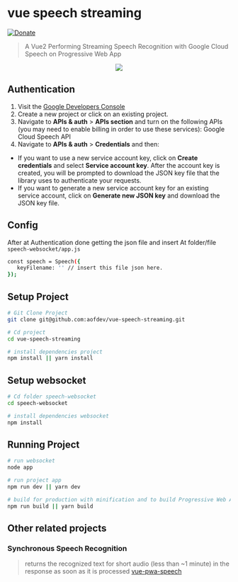 # vue speech streaming
[![Donate](https://img.shields.io/badge/Donate-PayPal-green.svg)](https://www.paypal.com/cgi-bin/webscr?cmd=_s-xclick&hosted_button_id=C9L4PNA5WH3LW)
> A Vue2 Performing Streaming Speech Recognition with Google Cloud Speech on Progressive Web App

<p align="center">
  <img src ="https://i.imgur.com/HD07Rj9.gif" />
</p>

## Authentication
1. Visit the [Google Developers Console](https://console.developers.google.com/project)
2. Create a new project or click on an existing project.
3. Navigate to  **APIs & auth** > **APIs section** and turn on the following APIs (you may need to enable billing in order to use these services): Google Cloud Speech API
4. Navigate to **APIs & auth** >  **Credentials** and then:
  * If you want to use a new service account key, click on **Create credentials** and select **Service account key**. After the account key is created, you will be prompted to download the JSON key file that the library uses to authenticate your requests.
  * If you want to generate a new service account key for an existing service account, click on **Generate new JSON key** and download the JSON key file.

## Config
After at Authentication done getting the json file and insert At folder/file ``speech-websocket/app.js``
``` bash
const speech = Speech({
   keyFilename: '' // insert this file json here.
});
```

## Setup Project

``` bash
# Git Clone Project
git clone git@github.com:aofdev/vue-speech-streaming.git

# Cd project
cd vue-speech-streaming

# install dependencies project
npm install || yarn install

```

## Setup websocket

``` bash
# Cd folder speech-websocket 
cd speech-websocket

# install dependencies websocket
npm install

```

## Running Project

``` bash
# run websocket 
node app

# run project app
npm run dev || yarn dev

# build for production with minification and to build Progressive Web Apps
npm run build || yarn build

```

## Other related projects
### Synchronous Speech Recognition
> returns the recognized text for short audio (less than ~1 minute) in the response as soon as it is processed  [vue-pwa-speech](https://github.com/aofdev/vue-pwa-speech) 


